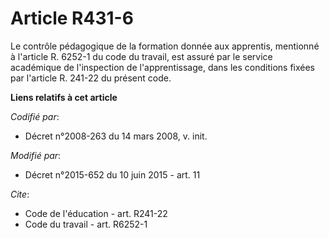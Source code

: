 # Article R431-6

Le contrôle pédagogique de la formation donnée aux apprentis, mentionné à l'article R. 6252-1 du code du travail, est assuré
par le service académique de l'inspection de l'apprentissage, dans les conditions fixées par l'article R. 241-22 du présent
code.

**Liens relatifs à cet article**

_Codifié par_:

  - Décret n°2008-263 du 14 mars 2008, v. init.

_Modifié par_:

  - Décret n°2015-652 du 10 juin 2015 - art. 11

_Cite_:

  - Code de l'éducation - art. R241-22
  - Code du travail - art. R6252-1
